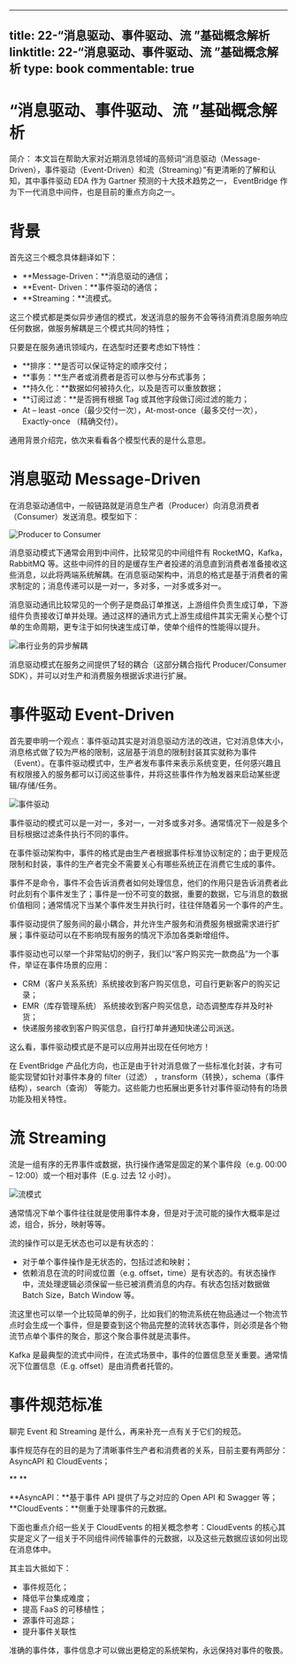 
---
title: 22-“消息驱动、事件驱动、流 ”基础概念解析
linktitle: 22-“消息驱动、事件驱动、流 ”基础概念解析
type: book
commentable: true
---

# “消息驱动、事件驱动、流 ”基础概念解析

简介： 本文旨在帮助大家对近期消息领域的高频词“消息驱动（Message-Driven），事件驱动（Event-Driven）和流（Streaming）”有更清晰的了解和认知，其中事件驱动 EDA 作为 Gartner 预测的十大技术趋势之一， EventBridge 作为下一代消息中间件，也是目前的重点方向之一。

# 背景

首先这三个概念具体翻译如下：

- **Message-Driven：**消息驱动的通信；
- **Event- Driven：**事件驱动的通信；
- **Streaming：**流模式。

这三个模式都是类似异步通信的模式，发送消息的服务不会等待消费消息服务响应任何数据，做服务解耦是三个模式共同的特性；

只要是在服务通讯领域内，在选型时还要考虑如下特性：

- **排序：**是否可以保证特定的顺序交付；
- **事务：**生产者或消费者是否可以参与分布式事务；
- **持久化：**数据如何被持久化，以及是否可以重放数据；
- **订阅过滤：**是否拥有根据 Tag 或其他字段做订阅过滤的能力；
- At – least -once（最少交付一次），At-most-once（最多交付一次），Exactly-once （精确交付）。

通用背景介绍完，依次来看看各个模型代表的是什么意思。

# 消息驱动 Message-Driven

在消息驱动通信中，一般链路就是消息生产者（Producer）向消息消费者（Consumer）发送消息。模型如下：

![Producer to Consumer](https://assets.ng-tech.icu/item/20230409213718.png)

消息驱动模式下通常会用到中间件，比较常见的中间组件有 RocketMQ，Kafka，RabbitMQ 等。这些中间件的目的是缓存生产者投递的消息直到消费者准备接收这些消息，以此将两端系统解耦。在消息驱动架构中，消息的格式是基于消费者的需求制定的；消息传递可以是一对一，多对多，一对多或多对一。

消息驱动通讯比较常见的一个例子是商品订单推送，上游组件负责生成订单，下游组件负责接收订单并处理。通过这样的通讯方式上游生成组件其实无需关心整个订单的生命周期，更专注于如何快速生成订单，使单个组件的性能得以提升。

![串行业务的异步解耦](https://assets.ng-tech.icu/item/20230409213754.png)

消息驱动模式在服务之间提供了轻的耦合（这部分耦合指代 Producer/Consumer SDK），并可以对生产和消费服务根据诉求进行扩展。

# 事件驱动 Event-Driven

首先要申明一个观点：事件驱动其实是对消息驱动方法的改进，它对消息体大小，消息格式做了较为严格的限制，这层基于消息的限制封装其实就称为事件（Event）。在事件驱动模式中，生产者发布事件来表示系统变更，任何感兴趣且有权限接入的服务都可以订阅这些事件，并将这些事件作为触发器来启动某些逻辑/存储/任务。

![事件驱动](https://assets.ng-tech.icu/item/20230409213851.png)

事件驱动的模式可以是一对一，多对一，一对多或多对多。通常情况下一般是多个目标根据过滤条件执行不同的事件。

在事件驱动架构中，事件的格式是由生产者根据事件标准协议制定的；由于更规范限制和封装，事件的生产者完全不需要关心有哪些系统正在消费它生成的事件。

事件不是命令，事件不会告诉消费者如何处理信息，他们的作用只是告诉消费者此时此刻有个事件发生了；事件是一份不可变的数据，重要的数据，它与消息的数据价值相同；通常情况下当某个事件发生并执行时，往往伴随着另一个事件的产生。

事件驱动提供了服务间的最小耦合，并允许生产服务和消费服务根据需求进行扩展；事件驱动可以在不影响现有服务的情况下添加各类新增组件。

事件驱动也可以举一个非常贴切的例子，我们以“客户购买完一款商品”为一个事件，举证在事件场景的应用：

- CRM（客户关系系统）系统接收到客户购买信息，可自行更新客户的购买记录；
- EMR（库存管理系统） 系统接收到客户购买信息，动态调整库存并及时补货；
- 快递服务接收到客户购买信息，自行打单并通知快递公司派送。

这么看，事件驱动模式是不是可以应用并出现在任何地方！

在 EventBridge 产品化方向，也正是由于针对消息做了一些标准化封装，才有可能实现譬如针对事件本身的 filter（过滤） ，transform（转换），schema（事件结构），search（查询） 等能力。这些能力也拓展出更多针对事件驱动特有的场景功能及相关特性。

# 流 Streaming

流是一组有序的无界事件或数据，执行操作通常是固定的某个事件段（e.g. 00:00 – 12:00）或一个相对事件（E.g. 过去 12 小时）。

![流模式](https://assets.ng-tech.icu/item/20230409214504.png)

通常情况下单个事件往往就是使用事件本身，但是对于流可能的操作大概率是过滤，组合，拆分，映射等等。

流的操作可以是无状态也可以是有状态的：

- 对于单个事件操作是无状态的，包括过滤和映射；
- 依赖消息在流的时间或位置（e.g. offset，time）是有状态的。有状态操作中，流处理逻辑必须保留一些已被消费消息的内存。有状态包括对数据做 Batch Size，Batch Window 等。

流这里也可以举一个比较简单的例子，比如我们的物流系统在物品通过一个物流节点时会生成一个事件，但是要查到这个物品完整的流转状态事件，则必须是各个物流节点单个事件的聚合，那这个聚合事件就是流事件。

Kafka 是最典型的流式中间件，在流式场景中，事件的位置信息至关重要。通常情况下位置信息（E.g. offset）是由消费者托管的。

# 事件规范标准

聊完 Event 和 Streaming 是什么，再来补充一点有关于它们的规范。

事件规范存在的目的是为了清晰事件生产者和消费者的关系，目前主要有两部分：AsyncAPI 和 CloudEvents；

\*\*
\*\*

**AsyncAPI：**基于事件 API 提供了与之对应的 Open API 和 Swagger 等；**CloudEvents：**侧重于处理事件的元数据。

下面也重点介绍一些关于 CloudEvents 的相关概念参考：CloudEvents 的核心其实是定义了一组关于不同组件间传输事件的元数据，以及这些元数据应该如何出现在消息体中。

其主旨大抵如下：

- 事件规范化；
- 降低平台集成难度；
- 提高 FaaS 的可移植性；
- 源事件可追踪；
- 提升事件关联性

准确的事件体，事件信息才可以做出更稳定的系统架构，永远保持对事件的敬畏。

    